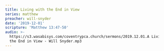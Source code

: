 ```yaml
---
title: Living with the End in View
series: matthew
preacher: will-snyder
date: '2019-12-01'
scripture: 'Matthew 13:47-50'
audio: >-
  https://s3.wasabisys.com/coventrypca.church/sermons/2019.12.01.A Living with
  the End in View - Will Snyder.mp3
---
```

